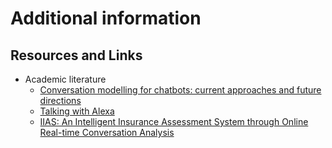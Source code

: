 # Additional information

## Resources and Links <a href="#h.t23f6ncuijwz" id="h.t23f6ncuijwz"></a>

* Academic literature
  * [Conversation modelling for chatbots: current approaches and future directions](http://www.essv.de/paper.php?id=405)
  * [Talking with Alexa](https://nottingham-repository.worktribe.com/index.php/output/1451674/talking-with-alexa)
  * [IIAS: An Intelligent Insurance Assessment System through Online Real-time Conversation Analysis](https://www.ijcai.org/proceedings/2021/0721.pdf)
